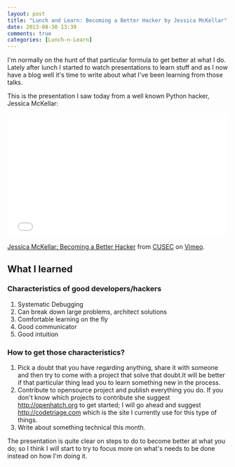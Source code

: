 ```yaml
---
layout: post
title: "Lunch and Learn: Becoming a Better Hacker by Jessica McKellar"
date: 2013-08-30 13:39
comments: true
categories: [Lunch-n-Learn]
---
```


I'm normally on the hunt of that particular formula to get better at what I do.
Lately after lunch I started to watch presentations to learn stuff and as I now
have a blog well it's time to write about what I've been learning from those
talks. 

This is the presentation I saw today from a well known Python hacker, Jessica
McKellar:

<iframe src="//player.vimeo.com/video/71763919" width="500" height="281"
frameborder="0" webkitallowfullscreen mozallowfullscreen
allowfullscreen></iframe> <p><a href="http://vimeo.com/71763919">Jessica
McKellar: Becoming a Better Hacker</a> from <a
href="http://vimeo.com/cusec">CUSEC</a> on <a
href="https://vimeo.com">Vimeo</a>.</p>

## What I learned

### Characteristics of good developers/hackers 
  1. Systematic Debugging
  2. Can break down large problems, architect solutions
  3. Comfortable learning on the fly
  4. Good communicator 
  5. Good intuition

### How to get those characteristics?
  1. Pick a doubt that you have regarding anything, share it with someone and
     then try to come with a project that solve that doubt.It will be better if
     that particular thing lead you to learn something new in the process.
  2. Contribute to opensource project and publish everything you do. If you
     don't know which projects to contribute she suggest http://openhatch.org
     to get started; I will go ahead and suggest http://codetriage.com which is
     the site I currently use for this type of things.
  3. Write about something technical this month.

The presentation is quite clear on steps to do to become better at what you do;
so I think I will start to try to focus more on what's needs to be done instead
on how I'm doing it. 
